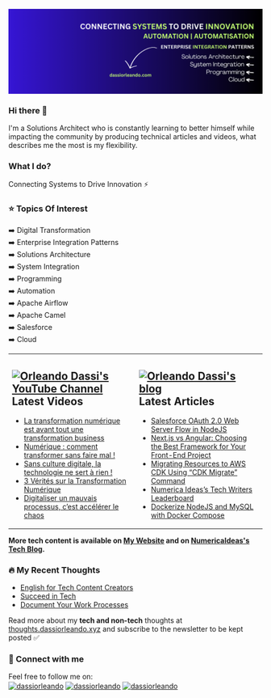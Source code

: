 <a href="https://dassiorleando.com" target="blank"><img align="center" src="my-github-banner.png" alt="Orléando Dassi's Banner" /></a>

### Hi there 👋
I'm a Solutions Architect who is constantly learning to better himself while impacting the community by producing technical articles and videos, what describes me the most is my flexibility.

### What I do?
Connecting Systems to Drive Innovation ⚡️

### ⭐ Topics Of Interest
➡️ Digital Transformation <br/>
➡️ Enterprise Integration Patterns <br/>
➡️ Solutions Architecture <br/>
➡️ System Integration <br/>
➡️ Programming <br/>
➡️ Automation <br/>
➡️ Apache Airflow <br/>
➡️ Apache Camel <br/>
➡️ Salesforce <br/>
➡️ Cloud <br/>

<!--
**dassiorleando/dassiorleando** is a ✨ _special_ ✨ repository because its `README.md` (this file) appears on your GitHub profile.

Here are some ideas to get you started:

- 🔭 I’m currently working on ...
- 🌱 I’m currently learning ...
- 👯 I’m looking to collaborate on ...
- 🤔 I’m looking for help with ...
- 💬 Ask me about ...
- 📫 How to reach me: ...
- 😄 Pronouns: ...
- ⚡ Fun fact: ...
-->

<table><tr><td valign="top" width="50%">

## <a href="https://www.youtube.com/@dassiorleando"><img src="https://raw.githubusercontent.com/rahuldkjain/github-profile-readme-generator/master/src/images/icons/Social/youtube.svg" title="Orleando Dassi's YouTube Channel" alt="Orleando Dassi's YouTube Channel" width="30"/> </a>   Latest Videos
 
<!-- YOUTUBE-VIDEOS-LIST:START -->
- [La transformation numérique est avant tout une transformation business](https://www.youtube.com/shorts/VuIJnzJ5zYY)
- [Numérique : comment transformer sans faire mal !](https://www.youtube.com/shorts/7plJ0qnVZrk)
- [Sans culture digitale, la technologie ne sert à rien !](https://www.youtube.com/shorts/pNmIM-tokXk)
- [3 Vérités sur la Transformation Numérique](https://www.youtube.com/shorts/ivm2G1bXVHY)
- [Digitaliser un mauvais processus, c’est accélérer le chaos](https://www.youtube.com/shorts/i7QQ9x5RXxw)
<!-- YOUTUBE-VIDEOS-LIST:END -->
 
</td><td valign="top" width="50%">

## <a href="https://dassiorleando.com/blog/"><img src="https://avatars.githubusercontent.com/u/84835921?s=48&v=4" title="Orleando Dassi's blog" alt="Orleando Dassi's blog" width="25"/></a>   Latest Articles
<!-- TECH-POSTS-LIST:START -->
- [Salesforce OAuth 2.0 Web Server Flow in NodeJS](https://dassiorleando.com/salesforce-oauth2-web-server-flow/)
- [Next.js vs Angular: Choosing the Best Framework for Your Front-End Project](https://dassiorleando.com/next-js-vs-angular-choosing-the-best-framework-for-your-front-end-project/)
- [Migrating Resources to AWS CDK Using “CDK Migrate” Command](https://dassiorleando.com/aws-cdk-migrate/)
- [Numerica Ideas’s Tech Writers Leaderboard](https://dassiorleando.com/tech-writers-leaderboard/)
- [Dockerize NodeJS and MySQL with Docker Compose](https://dassiorleando.com/docker-compose-nodejs-mysql/)
<!-- TECH-POSTS-LIST:END -->

</td></tr></table>

**More tech content is available on [My Website](https://dassiorleando.com/blog/) and on [NumericaIdeas's Tech Blog](https://numericaideas.com/blog).**

### 🔥 My Recent Thoughts
<!-- MY-THOUGHTS-LIST:START -->
- [English for Tech Content Creators](https://thoughts.dassiorleando.xyz/english-tech-content-creators/)
- [Succeed in Tech](https://thoughts.dassiorleando.xyz/succeed-in-tech/)
- [Document Your Work Processes](https://thoughts.dassiorleando.xyz/document-your-work-processes/)
<!-- MY-THOUGHTS-LIST:END -->

Read more about my **tech and non-tech** thoughts at [thoughts.dassiorleando.xyz](https://thoughts.dassiorleando.xyz) and subscribe to the newsletter to be kept posted ✅

### 👥 Connect with me
Feel free to follow me on: <br/>
<a href="https://twitter.com/dassiorleando" target="blank"><img align="center" src="https://raw.githubusercontent.com/rahuldkjain/github-profile-readme-generator/master/src/images/icons/Social/twitter.svg" alt="dassiorleando" height="30" width="40" /></a>
<a href="https://www.linkedin.com/in/dassi-orleando-257b04ab" target="blank"><img align="center" src="https://raw.githubusercontent.com/rahuldkjain/github-profile-readme-generator/master/src/images/icons/Social/linked-in-alt.svg" alt="dassiorleando" height="30" width="40" /></a>
<a href="https://stackoverflow.com/users/4004167" target="blank"><img align="center" src="https://raw.githubusercontent.com/rahuldkjain/github-profile-readme-generator/master/src/images/icons/Social/stack-overflow.svg" alt="dassiorleando" height="30" width="40" /></a>
